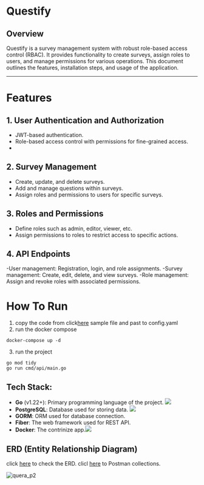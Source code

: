 # Questify
## Overview
Questify is a survey management system with robust role-based access control (RBAC). It provides functionality to create surveys, assign roles to users, and manage permissions for various operations. This document outlines the features, installation steps, and usage of the application.

---
# Features
## 1. User Authentication and Authorization
- JWT-based authentication.
- Role-based access control with permissions for fine-grained access.
- 
## 2. Survey Management
- Create, update, and delete surveys.
- Add and manage questions within surveys.
- Assign roles and permissions to users for specific surveys.

## 3. Roles and Permissions
- Define roles such as admin, editor, viewer, etc.
- Assign permissions to roles to restrict access to specific actions.

## 4. API Endpoints
-User management: Registration, login, and role assignments.
-Survey management: Create, edit, delete, and view surveys.
-Role management: Assign and revoke roles with associated permissions.

# How To Run
1. copy the code from click[here](https://github.com/hesamhme/Questify/blob/development/config-sample.txt) sample file and past to config.yaml
2. run the docker compose
```
docker-compose up -d
```
3. run the project
```
go mod tidy
go run cmd/api/main.go
```

## Tech Stack:

- **Go** (v1.22+): Primary programming language of the project. <span><img src="https://img.shields.io/badge/Golang-1.23-blue" /></span>
- **PostgreSQL**: Database used for storing data. <span><img src="https://img.shields.io/badge/PostgreSQL-316192?style=flat&logo=postgresql&logoColor=white" /></span>
- **GORM**: ORM used for database connection.
- **Fiber**: The web framework used for REST API.
- **Docker**: The contrinize app.<span><img src="https://img.shields.io/badge/Docker-2CA5E0?style=flat&logo=docker&logoColor=white" /></span>

## ERD (Entity Relationship Diagram)

click [here](https://dbdiagram.io/d/quera_p2-6744b17ce9daa85acaa836e1) to check the ERD.
clicl [here](https://restless-star-600413.postman.co/workspace/Quera~3fa01880-1528-4b61-8a86-e910c17ad706/collection/24632383-30a3ba92-d18e-4d5d-aac6-1e9d0c1829e5?action=share&source=copy-link&creator=24632383) to Postman collections. 

![quera_p2](https://github.com/user-attachments/assets/991b5261-1193-412c-9812-2d73c34e9821)
